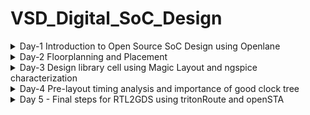 # VSD_Digital_SoC_Design
<details>

<summary>Day-1 Introduction to Open Source SoC Design using Openlane</summary> 

## 1.1 What is a SoC?
SoC refers to the term System on a Chip. It is a single chip which integrates a whole electronic or a system into it. A SoC may contain digital, analog, mixed-signal devices on the same chip. In a traditional computer system architecture, each system component such as CPU, controller chips, a GPU, and RAM etc., used to be separately installed on the board, but thanks to technological advancements in the semiconductor industry has enabled more and more elements to be integrated in a single silicon chip.
 A current-day system on a chip (SoC) consists of several different components of a system such as the CPU (a microprocessor or microcontroller), memory, input/output (I/O) interface and wireless blocks, on a single silicon substrate. Most SoCs also use various pre-designed hardware block, called as IP Cores, to improve design time to market.

Since it has all the system components on one single chip, SoCs offer the advantages of reduced size, overall system cost, lower power consumption and Increased performance. SoCs are becoming increasingly popular with the growth of mobile computing and IoT (Internet of Things) devices.

## 1.2 SoC Design Flow:
SoC development process can be broken into multiple stages as illustrated in the following figure:
 
![image](https://github.com/Subhasis-Sahu/VSD_Digital_SoC_Design/assets/165357439/3e38bb6a-1ae0-4b1c-868b-fe37b18a04cd)

## 1.3 What is Openlane?

OpenLane is a powerful and versatile infrastructure library that enables the construction of digital ASIC physical implementation flows based on open-source and commercial EDA tools. It includes a reference flow (Classic) that is constructed entirely using open-source EDA tools –abstracting their behavior and allowing the user to configure them using a single file. OpenLane also supports extending or modifying flows using Python scripts and utilities. Here are some of the key benefits of using OpenLane:

Flexibility and extensibility: OpenLane is designed to be flexible and extensible, allowing designers to customize the flow to meet their specific needs by developing Python scripts (plugins) and utilities or by modifying the existing configuration file.

Open source: OpenLane is an open-source project that is freely available to use and modify, which makes it a good choice for designers looking for a transparent, cost-effective solution.

Community support: OpenLane capitalizes on OpenLane’s existing community of users and contributors, which means that a wealth of resources is available to help designers get started and troubleshoot any problems they encounter.

![image](https://github.com/Subhasis-Sahu/VSD_Digital_SoC_Design/assets/165357439/c08411b9-fa78-4f21-b14f-6c9b67df6a4e) (Openlane flow)

[Link to Openlane Documentation](https://openlane2.readthedocs.io/en/latest/getting_started/newcomers/index.html#newcomers)

## 1.4 Lab 1: Run  synthesis on "picorv32a" design using Openlane flow,generate outputs and analyse the results,by determining flop ratio.

   Step 1 : Change directory to /home/vsduser/Desktop/work/tools/openlane_working_dir/openlane
    ![changing to openlane directory](https://github.com/Subhasis-Sahu/VSD_Digital_SoC_Design/assets/165357439/7b87a8ce-0738-4990-91e2-051831b92c3b)

   Step 2 : set alias docker='docker run -it -v $(pwd):/openLANE_flow -v $PDK_ROOT:$PDK_ROOT -e PDK_ROOT=$PDK_ROOT -u
   
   Step 3 : Invoke Openlane using 'docker' command
   
   Step 4 : Run Openlane flow in interactive mode using following command: ./flow.tcl -interactive
    ![image](https://github.com/Subhasis-Sahu/VSD_Digital_SoC_Design/assets/165357439/6e88e7e3-3ea5-497d-a53f-9303ac153d1f)

   Step 5 :Input required package for openlane flow, prep the design and then run synthesis
   
   package require openlane 0.9 #inputs required package for openlane flow
   
   prep -design picorv32a #prepares the picorv32a design for openlane flow
   
   run_synthesis #run synthesis for the prepared design
            
   ![image](https://github.com/Subhasis-Sahu/VSD_Digital_SoC_Design/assets/165357439/b4429451-7253-438d-9f26-49aee4aa8177)
   ![image](https://github.com/Subhasis-Sahu/VSD_Digital_SoC_Design/assets/165357439/4bf08195-3108-487b-825c-fe45aab62ded)
            
   Step 6 : Characterizing synthesis results:
   ![synthesis no  of cells_rpt](https://github.com/Subhasis-Sahu/VSD_Digital_SoC_Design/assets/165357439/cad080a3-6921-4b04-bb88-c442fe4272dc)
   ![synthesis no  of DFF_rpt](https://github.com/Subhasis-Sahu/VSD_Digital_SoC_Design/assets/165357439/155231b0-bb92-4b95-8f6c-11ff93c398cd)

   Flop Ratio =  (Total no.of DFF’s)/(Total no.of Standard Cells)=1613/14876=0.10843

</details>

<details>

<summary>Day-2 Floorplanning and Placement</summary> 
   

   ## 2.1 Lab 2: Run floorplanning & placement for the synthesized design,generate outputs and review the results:
   
   Step 1 : After synthesis of 'picorv32a' design is completed, edit "/home/vsduser/Desktop/work/tools/openlane_working_dir/openlane/designs/picorv32a/sky130A_sky130_fd_sc_hd_config.tcl" and add your desired 
   floorplan options regarding values of core utilization,aspect ratio,IO metal layer used,core to die offset margin etc.,which would override the default values present in 
   "/home/vsduser/Desktop/work/tools/openlane_working_dir/openlane/configuration/floorplan.tcl".
   The description of different variables used in the flow at different stages is present "/home/vsduser/Desktop/work/tools/openlane_working_dir/openlane/configuration/README.md" file

   README.md file describing variables used in flow:
   ![image](https://github.com/Subhasis-Sahu/VSD_Digital_SoC_Design/assets/165357439/ca117d0d-cb6e-4f8f-9b62-b657216e4fc3)

   floorplan.tcl file containing default floorplan values:
   ![image](https://github.com/Subhasis-Sahu/VSD_Digital_SoC_Design/assets/165357439/8825bc4b-b492-4a85-a0ed-57b059af4cc9)

   floorplan values used for current design:
   ![image](https://github.com/Subhasis-Sahu/VSD_Digital_SoC_Design/assets/165357439/6905d727-f7d8-4732-baab-36ac4d008280)

   Step 2 : After floorplan values are set and synthesis is completed, enter
   
   run_floorplan # runs floorplan for current synthesized design,with floorplan values set in config.tcl file for the current design
   
   floorplan run completed:
   ![image](https://github.com/Subhasis-Sahu/VSD_Digital_SoC_Design/assets/165357439/c5c40843-d5d5-4234-87b5-dc89691f4399)

   Step 3 : Calculating Die Area from floorplan.def :

   floorplan.def screenshot:
   
   ![image](https://github.com/Subhasis-Sahu/VSD_Digital_SoC_Design/assets/165357439/94c452db-e4f0-4c11-8334-36fba1a3e004)

   According to values present in floorplan.def :
   
   * 1 µm = 1000 unit distance
   * Die width in unit distance = 507215 - 0 = 507215
   * Die height in unit distance = 517935 - 0 = 517935
   * Die width in µm = 507125/1000=507.125 µm 
   * Die height in µm = 517935/1000=517.935 µm 
   * Die Area in µm^2 = (507.125 * 517.935) µm^2 = 262657.786 µm^2

   Step 4: Loading generated floorplan.def in magic tool and exploring it:

   cd /home/vsduser/Desktop/work/tools/openlane_working_dir/openlane/designs/picorv32a/runs/06-04_14-54/results/floorplan # Change directory to folder containing floorplan.def file

   magic -T /home/vsduser/Desktop/work/tools/openlane_working_dir/pdks/sky130A/libs.tech/magic/sky130A.tech lef read ../../tmp/merged.lef def read picorv32a.floorplan.def & # load floorplan.def in magic tool

   floorplan.def screenshot in magic tool:
   
   ![image](https://github.com/Subhasis-Sahu/VSD_Digital_SoC_Design/assets/165357439/c1497daa-2d23-44de-b9a8-7e4961c239dc)

   Equidistant placement of ports:
   
   ![image](https://github.com/Subhasis-Sahu/VSD_Digital_SoC_Design/assets/165357439/c6b3b4eb-93d3-418d-a0c0-9946a59d55cd)

   Port layer as we have set in config.tcl:
   
   ![image](https://github.com/Subhasis-Sahu/VSD_Digital_SoC_Design/assets/165357439/a5e83472-d850-4d3d-bce5-f8f2b0ee0d77)
   
   ![vertical io layer information](https://github.com/Subhasis-Sahu/VSD_Digital_SoC_Design/assets/165357439/5978114a-8dfe-4056-bb3a-1a4290822df7)

   Decap cell locations at end of rows (as they are set as endcap in config.tcl):
   
   ![image](https://github.com/Subhasis-Sahu/VSD_Digital_SoC_Design/assets/165357439/0e127d81-70a7-486c-a69c-e966566285b5)

   Tap cells location (diagonally equidistant):
   
   ![image](https://github.com/Subhasis-Sahu/VSD_Digital_SoC_Design/assets/165357439/264a03fa-0606-45fc-99e6-6403cb0adfba)

   Unplaced standard cells present at origin:
   
   ![image](https://github.com/Subhasis-Sahu/VSD_Digital_SoC_Design/assets/165357439/61cdd5de-ff8e-4610-9363-7ea10257e266)

   Step 5:Run congestion aware placement,generate outputs and review results:

   run_placement #run congestion-aware placement
   
   ![image](https://github.com/Subhasis-Sahu/VSD_Digital_SoC_Design/assets/165357439/fc08331c-587a-4062-aa73-51ca7235ffc5)

   Step 6: Loading generated placement.def in magic tool and exploring it:

   cd /home/vsduser/Desktop/work/tools/openlane_working_dir/openlane/designs/picorv32a/runs/06-04_16-22/results/placement  # Change directory to folder containing placement.def file

   magic -T /home/vsduser/Desktop/work/tools/openlane_working_dir/pdks/sky130A/libs.tech/magic/sky130A.tech lef read ../../tmp/merged.lef def read picorv32a.placement.def & # load floorplan.def in magic tool

   placement.def screenshot in magic tool:
   ![image](https://github.com/Subhasis-Sahu/VSD_Digital_SoC_Design/assets/165357439/eaf1ab52-f85a-40bb-8e0a-434c194c4bfd)

   Legally Placed standard cells:
   ![image](https://github.com/Subhasis-Sahu/VSD_Digital_SoC_Design/assets/165357439/b5e9317a-2781-4af4-b8e4-b51894f7a0f3)

</details>

<details>

<summary>Day-3 Design library cell using Magic Layout and ngspice characterization</summary> 


## 3.1 Lab 3: Design library cell using Magic Layout and perform ngspice characterization:

Step 1 : Clone custom inverter standard cell design from github repository :

cd /home/vsduser/Desktop/work/tools/openlane_working_dir/openlane # Change directory to openlane directory.

git clone https://github.com/nickson-jose/vsdstdcelldesign # Clone the repository with custom inverter design.

cd vsdstdcelldesign # Change into repository directory.

cp /home/vsduser/Desktop/work/tools/openlane_working_dir/pdks/sky130A/libs.tech/magic/sky130A.tech . # Copy magic tech file to the repo directory for easy access.

magic -T sky130A.tech sky130_inv.mag & # Command to open custom inverter layout in magic.

![image](https://github.com/Subhasis-Sahu/VSD_Digital_SoC_Design/assets/165357439/5aec9a95-a5b2-4ea0-96b2-6079f27d3e58)

Step 2 : View custom inverter layout in magic tool:

![image](https://github.com/Subhasis-Sahu/VSD_Digital_SoC_Design/assets/165357439/b4af8a3d-56af-4022-b254-2e2b47f8ff06)

custom inverter nmos:

![image](https://github.com/Subhasis-Sahu/VSD_Digital_SoC_Design/assets/165357439/0c5406ac-12fb-45b8-8da7-cc15f17ecfc0)

custom inverter pmos:

![image](https://github.com/Subhasis-Sahu/VSD_Digital_SoC_Design/assets/165357439/ce8cbf08-e529-4d43-b726-af674c36350c)

DRC after polysilicon layer deletion:

![image](https://github.com/Subhasis-Sahu/VSD_Digital_SoC_Design/assets/165357439/c3dcee1d-6c27-4d7f-af7e-55e18e8ef4c7)

Step 3 : SPICE extraction of inverter in magic:

* extract all # Extraction command to Extract sky130_inv into sky130_inv.ext in present working directory

* ext2spice cthresh 0 rthresh 0 # enable the parasitic extraction before converting ext to spice 

* ext2spice # convert .ext file to .spice file

tkcon window after running above commands:
![image](https://github.com/Subhasis-Sahu/VSD_Digital_SoC_Design/assets/165357439/fb970d77-130a-40cb-beec-13410616cce8)

Extracted SPICE file:
![image](https://github.com/Subhasis-Sahu/VSD_Digital_SoC_Design/assets/165357439/54687e28-5ed4-40ca-bf04-403d8dc91d9f)

Extracted SPICE file edited for transient analysis:
![image](https://github.com/Subhasis-Sahu/VSD_Digital_SoC_Design/assets/165357439/9bbb1646-c168-4958-9610-205cd273cdc5)

Step 4 : ngspice simulation of edited extracted spice netlist file,performing transient analysis,and calculation rise,fall transition and cell delays:

* ngspice sky130_inv.spice # Command to load spice file for simulation to ngspice

* plot y vs time a #plot output and input vs time characteristics

ngspice run screenshot:
![image](https://github.com/Subhasis-Sahu/VSD_Digital_SoC_Design/assets/165357439/a02d6111-6fb8-4bfe-bf54-33bdb47c8c64)

screenshot of generated plot:
![image](https://github.com/Subhasis-Sahu/VSD_Digital_SoC_Design/assets/165357439/a8e1f9f4-d381-423f-9840-c41ab4d0020c)

* Rise Transition time = Time taken for signal to rise to 80% of final value – Time taken for signal to rise to 20% of final value
* Fall Transition time = Time taken for signal to fall to 20% of final value – Time taken for signal to fall to 80% of final value
* Rise cell Delay = Time taken for output to rise to 50% - Time taken for input to fall to 50%
* Fall cell Delay = Time taken for output to fall to 50% - Time taken for input to rise to 50%

* 20% of 3.3V=0.66V 80% of 3.3V=2.64V 50% of output=1.65V

20% output rise screenshot:

![image](https://github.com/Subhasis-Sahu/VSD_Digital_SoC_Design/assets/165357439/aabd4161-266c-4c2b-b455-e67e971501b2)

80% output rise screenshot:

![image](https://github.com/Subhasis-Sahu/VSD_Digital_SoC_Design/assets/165357439/1b12136d-623f-4094-99b7-92f8646eefdc)

ngspice output rise transition values corresponding terminal window screenshot:

![image](https://github.com/Subhasis-Sahu/VSD_Digital_SoC_Design/assets/165357439/fcaec6f2-6e76-45ff-8901-516399a1a3d1)

Output Rise Transition time = (2.24039 - 2.18024) ns = 0.6015ns

20% output fall screenshot:

![image](https://github.com/Subhasis-Sahu/VSD_Digital_SoC_Design/assets/165357439/b4d63039-3521-48b7-866f-5f9bf5d01861)

80% output fall screenshot:

![image](https://github.com/Subhasis-Sahu/VSD_Digital_SoC_Design/assets/165357439/0eba35ee-55b8-4d0a-8673-b935847e3de8)

ngspice output fall transition values corresponding terminal window screenshot:

![image](https://github.com/Subhasis-Sahu/VSD_Digital_SoC_Design/assets/165357439/b6c4692e-b2a5-48ec-a39e-e8ec7989f99d)

Output Fall Transition time = (4.09349 - 4.05097) ns = 0.04252ns

plot for rise delay:

![image](https://github.com/Subhasis-Sahu/VSD_Digital_SoC_Design/assets/165357439/326b0b25-70b8-4444-a7d0-a444a7c14ad4)

ngspice output for rise delay:

![image](https://github.com/Subhasis-Sahu/VSD_Digital_SoC_Design/assets/165357439/a3ae06d2-aeeb-415f-a13a-70cf6de22c59)

Rise cell delay = (2.20782 - 2.14966) ns = 0.05816ns

plot for fall delay:

![image](https://github.com/Subhasis-Sahu/VSD_Digital_SoC_Design/assets/165357439/8afc0f06-a132-4161-914d-e1c1b502dfdf)

ngspice output for fall delay:

![image](https://github.com/Subhasis-Sahu/VSD_Digital_SoC_Design/assets/165357439/02967178-3a09-4f8a-9279-ddeb85eef3fc)

Fall cell delay = (4.07585 - 4.04943) ns = 0.02602ns

Step 5: Finding problem in the DRC section of the old magic tech file for the skywater process and fixing them.

Link to Sky130 Periphery rules: [](https://skywater-pdk.readthedocs.io/en/main/rules/periphery.html)

Commands to download and view the corrupted skywater process magic tech file and associated files to perform drc corrections

cd # Change to home directory

wget http://opencircuitdesign.com/open_pdks/archive/drc_tests.tgz # Command to download the lab files

tar xfz drc_tests.tgz # command to extract lab file

cd drc_tests # Change directory into the lab folder


ls -al # List all files and directories present in the current directory


gvim .magicrc # Command to view .magicrc file


magic -d XR & # Command to open magic tool in better graphics

screenshots of commands run:
![image](https://github.com/Subhasis-Sahu/VSD_Digital_SoC_Design/assets/165357439/5a448e2e-6ccf-41cb-9b31-7eccd60aa0e2)

Screenshot of magicrc file:
![image](https://github.com/Subhasis-Sahu/VSD_Digital_SoC_Design/assets/165357439/66ca333d-613b-4efa-8606-a752912924bf)

Screenshot of poly rules:
![image](https://github.com/Subhasis-Sahu/VSD_Digital_SoC_Design/assets/165357439/1322095c-799a-404e-9cb6-545bed920cf0)

Incorrect poly.9 rule implementation ((poly.9) Poly resistor spacing to poly or spacing (no overlap) to diff/tap 0.480 µm) (spacing present in layout less than 0.48 µm)
![image](https://github.com/Subhasis-Sahu/VSD_Digital_SoC_Design/assets/165357439/cee89f1b-16d7-442a-be03-ab90b50ee086)

New lines added in sky130A.tech file to update drc:
![image](https://github.com/Subhasis-Sahu/VSD_Digital_SoC_Design/assets/165357439/623357d8-a4cb-46fb-b1a4-fea1d3077a9f)
![image](https://github.com/Subhasis-Sahu/VSD_Digital_SoC_Design/assets/165357439/af696cf2-9cf0-43cc-ae89-45fbe365dec9)

Commands to run in tkcon window after tech file edit:

tech load sky130A.tech # Load updated tech file

drc check # Must re-run drc check to see updated drc errors

drc why # show drc errors for selected region

magic window scrrenshot with edits to poly.9 rule,correctly implemented:
![image](https://github.com/Subhasis-Sahu/VSD_Digital_SoC_Design/assets/165357439/3ac716c1-cbfe-41dc-8c8e-7d6d33151e1c)

nwell rules screenshot:
![image](https://github.com/Subhasis-Sahu/VSD_Digital_SoC_Design/assets/165357439/3595994a-f04b-40eb-83ef-0af0e06b0c38)

Incorrectly implemented nwell.4 rule no drc violation even though no metal-contacted tap present in nwell:
![image](https://github.com/Subhasis-Sahu/VSD_Digital_SoC_Design/assets/165357439/1284e673-ac3b-4ee1-8dff-0b99be48b90e)

Changes made in sky130A.tech file to properly implement nwell.4 rule:
![image](https://github.com/Subhasis-Sahu/VSD_Digital_SoC_Design/assets/165357439/1b9ced5e-b123-4bda-93e0-1871b0bb9968)
![image](https://github.com/Subhasis-Sahu/VSD_Digital_SoC_Design/assets/165357439/0ef092db-2d56-4861-a4bb-8b03cc0e2ce0)

Commands to run in tkcon window:

tech load sky130A.tech # Load updated tech file
drc check # Must re-run drc check to see updated drc errors
drc why # Selecting region displaying the new errors and getting the error messages 

magic tool screenshot with nwell.4 rule implemented:
![image](https://github.com/Subhasis-Sahu/VSD_Digital_SoC_Design/assets/165357439/85276ceb-735a-42c3-bf66-1e0dee7d5db1)

</details>

<details>

<summary>Day-4 Pre-layout timing analysis and importance of good clock tree</summary> 



Step 1: Verify if custom inverter cell is ready to be inserted into openlane flow:

Conditions to be verified before moving forward with custom designed cell layout:

* Condition 1: The input and output ports of the standard cell should lie on the intersection of the vertical and horizontal tracks.
* Condition 2: Width of the standard cell should be odd multiples of the horizontal track pitch.
* Condition 3: Height of the standard cell should be even multiples of the vertical track pitch.

tracks.info of sky130_fd_sc_hd screenshot:
![image](https://github.com/Subhasis-Sahu/VSD_Digital_SoC_Design/assets/165357439/81f37ea1-11d2-4920-81ba-4ed818e718cd)


cd /home/vsduser/Desktop/work/tools/openlane_working_dir/openlane/vsdstdcelldesign # Change directory to vsdstdcelldesign

magic -T sky130A.tech sky130_inv.mag & # Command to open custom inverter layout in magic tool

help grid # Get syntax for grid command

grid 0.46um 0.34um 0.23um 0.17um # Set grid values according to values present in tracks.info file for sky130_fd_sc_hd

layout with new grid values:
![image](https://github.com/Subhasis-Sahu/VSD_Digital_SoC_Design/assets/165357439/67f059a7-992d-4fff-8079-ed3ef298abb3)

Condition 1: The input and output ports of the standard cell should lie on the intersection of the vertical and horizontal tracks.(verified)
![image](https://github.com/Subhasis-Sahu/VSD_Digital_SoC_Design/assets/165357439/391fc377-0b4b-4b50-9561-f3db6f4ab1dc)

Condition 2: Width of the standard cell should be odd multiples of the horizontal track pitch.(verified)
Horizontal Track Pitch=0.480 um and Width of standard cell =0.480*3=1.380 um
![image](https://github.com/Subhasis-Sahu/VSD_Digital_SoC_Design/assets/165357439/a3da4690-866d-48be-a243-3a456f20fbf2)

Condition 3: Height of the standard cell should be even multiples of the vertical track pitch.(verified)
Vertical Track Pitch=0.340 um and Width of standard cell =0.340*8=2.72 um
![image](https://github.com/Subhasis-Sahu/VSD_Digital_SoC_Design/assets/165357439/ad6ff531-8668-4880-9d1e-916948fedb45)


Step 2: save custom inverter layout with a name and generate its corresponding lef

save sky130_vsdinv.mag # Command to save layout with a given name

magic -T sky130A.tech sky130_vsdinv.mag & # Command to open custom inverter layout in magic tool

lef write # generate lef of current layout in magic tool
![image](https://github.com/Subhasis-Sahu/VSD_Digital_SoC_Design/assets/165357439/45b461d1-5629-45c4-899a-4f2d83efbfe3)

Screenshot of newly generated lef:
![image](https://github.com/Subhasis-Sahu/VSD_Digital_SoC_Design/assets/165357439/aabb890e-5008-4feb-b865-a6d3cf698b9e)

Step 2:Copy the newly generated lef and associated required lib files to 'picorv32a' design 'src' directory

    cp sky130_vsdinv.lef ~/Desktop/work/tools/openlane_working_dir/openlane/designs/picorv32a/src/ # Copy lef file
    
    cp libs/sky130_fd_sc_hd__* ~/Desktop/work/tools/openlane_working_dir/openlane/designs/picorv32a/src/ # Copy lib files
    
![image](https://github.com/Subhasis-Sahu/VSD_Digital_SoC_Design/assets/165357439/4d55aee8-296c-4ed0-91d2-df25a3422978)

Edit 'config.tcl' to change lib file and add the new extra lef into the openlane flow:
    
    set ::env(LIB_SYNTH) "$::env(OPENLANE_ROOT)/designs/picorv32a/src/sky130_fd_sc_hd__typical.lib"
    
    set ::env(LIB_FASTEST) "$::env(OPENLANE_ROOT)/designs/picorv32a/src/sky130_fd_sc_hd__fast.lib"
    
    set ::env(LIB_SLOWEST) "$::env(OPENLANE_ROOT)/designs/picorv32a/src/sky130_fd_sc_hd__slow.lib"
    
    set ::env(LIB_TYPICAL) "$::env(OPENLANE_ROOT)/designs/picorv32a/src/sky130_fd_sc_hd__typical.lib"
    
    set ::env(EXTRA_LEFS) [glob $::env(OPENLANE_ROOT)/designs/$::env(DESIGN_NAME)/src/*.lef]

config.tcl screenshot with above added lines:
![image](https://github.com/Subhasis-Sahu/VSD_Digital_SoC_Design/assets/165357439/2c8f3ad6-8531-4cc9-82bc-0a2627686e43)

Step 3: Perform openlane flow synthesis with newly inserted custom inverter cell:

    cd ~/Desktop/work/tools/openlane_working_dir/openlane # Change directory to openlane flow directory
    
    docker #run openlane docker subsystem
    ./flow.tcl -interactive # open openlane in interactive mode
    
    package require openlane 0.9 #inputs required package for openlane flow
    
    prep -design picorv32a #prepares the picorv32a design for openlane flow
    
    run_synthesis #run synthesis for the prepared design
    
![image](https://github.com/Subhasis-Sahu/VSD_Digital_SoC_Design/assets/165357439/571b10ba-84da-425f-97d9-6c37df27b694)

Step 4 : Reduce the newly introduced violations with the introduction of custom inverter cell by modifying design parameters:

Note current generated design values before modifying parameters to improve timing:

![image](https://github.com/Subhasis-Sahu/VSD_Digital_SoC_Design/assets/165357439/4975e66a-9211-4c30-b653-7c9402e04c29)
![image](https://github.com/Subhasis-Sahu/VSD_Digital_SoC_Design/assets/165357439/8e8a5cfc-9d60-4f95-a1cf-28aeb2cecd3c)

Commands to change value of design parameters and improve timing:

    prep -design picorv32a -tag 09-04_13-19 -overwrite # Now once again we have to prep design so as to update variables
    
    set lefs [glob $::env(DESIGN_DIR)/src/*.lef] 
    
    add_lefs -src $lefs # Addiitional commands to include newly added lef to openlane flow merged.lef
    
    echo $::env(SYNTH_STRATEGY) # Command to display current value of variable SYNTH_STRATEGY
    
    set ::env(SYNTH_STRATEGY) "DELAY 3" # Command to set new value for SYNTH_STRATEGY
    
    echo $::env(SYNTH_BUFFERING) # Command to display current value of variable SYNTH_BUFFERING to check whether it's enabled
    
    echo $::env(SYNTH_SIZING) # Command to display current value of variable SYNTH_SIZING
    
    set ::env(SYNTH_SIZING) 1 # Command to set new value for SYNTH_SIZING
    
    echo $::env(SYNTH_DRIVING_CELL) # Command to display current value of variable SYNTH_DRIVING_CELL to check whether it's the proper cell or not
    
    run_synthesis # Now that the design is prepped and ready, we can run synthesis again

Screenshot of running above commands:
![image](https://github.com/Subhasis-Sahu/VSD_Digital_SoC_Design/assets/165357439/9de7b543-ad7e-43b1-8959-5421c083529a)

Screenshot of merged.lef in tmp directory with our custom inverter set as macro:
![image](https://github.com/Subhasis-Sahu/VSD_Digital_SoC_Design/assets/165357439/2a1a1d64-eebd-461a-adf8-7bf07db2d433)

Area increase and worst negative slack=0:
![image](https://github.com/Subhasis-Sahu/VSD_Digital_SoC_Design/assets/165357439/4631caf5-fec2-4928-882c-1f9728fb2bff)
![image](https://github.com/Subhasis-Sahu/VSD_Digital_SoC_Design/assets/165357439/8527a62d-c5da-43ec-995b-707370268e21)

Step 5 : Run Floorplan,Placement and verify whether custom cell is accepted in PnR flow or not:
run_floorplan facing error:
![image](https://github.com/Subhasis-Sahu/VSD_Digital_SoC_Design/assets/165357439/e0d54bdb-36de-44c4-8ea8-7175244fc477)

So,after synthesis,run following commands:

    init_floorplan # Following three commands sourced from "/home/vsduser/Desktop/work/tools/openlane_working_dir/openlane/scripts/tcl_commands/floorplan.tcl" & it is also available in Floorplan Commands section in 
                     "/home/vsduser/Desktop/work/tools/openlane_working_dir/openlane/docs/source/OpenLANE_commands.md"
    place_io
    tap_decap_or

Screenshot of running above three floorplan commands:
![image](https://github.com/Subhasis-Sahu/VSD_Digital_SoC_Design/assets/165357439/a00260c8-bee0-4d04-8ae5-bd0684f6065c)
![image](https://github.com/Subhasis-Sahu/VSD_Digital_SoC_Design/assets/165357439/c885d604-0efa-4bb1-8cb4-cb1cdbd5a79d)
![image](https://github.com/Subhasis-Sahu/VSD_Digital_SoC_Design/assets/165357439/d2349af7-a8e2-4954-aafd-53dbe166df37)

run_placement #run placement after floorplan is done :
![image](https://github.com/Subhasis-Sahu/VSD_Digital_SoC_Design/assets/165357439/37a9e553-c28c-4532-9fa8-ddd1f144f77e)

Load placement def in magic tool:
cd /home/vsduser/Desktop/work/tools/openlane_working_dir/openlane/designs/picorv32a/runs/09-04_13-19/results/placement/ # change directory to newly generated placement.def file

magic -T /home/vsduser/Desktop/work/tools/openlane_working_dir/pdks/sky130A/libs.tech/magic/sky130A.tech lef read ../../tmp/merged.lef def read picorv32a.placement.def & #invoke magic tool and open placement.def

placement.def screenshot in magic tool:
![image](https://github.com/Subhasis-Sahu/VSD_Digital_SoC_Design/assets/165357439/2f858a6b-92ce-4f41-8a33-a93515378573)

Screenshot of custom inverter in placement def with insertion with proper abutment:
![image](https://github.com/Subhasis-Sahu/VSD_Digital_SoC_Design/assets/165357439/7d07951b-e9d6-4ca1-8fc9-dd9290623c43)

expand # tkcon Command to view internal connectivity layers

Abutment of power pins of custom inverter with other library cells clearly visible in following screenshot:
![image](https://github.com/Subhasis-Sahu/VSD_Digital_SoC_Design/assets/165357439/2a86aae9-c9d8-4d38-abc7-b60c69af7f79)

Step 6 : Perform Post synthesis Static Timing Analysis with OpenSTA tool:
Rerun synthesis without adding any parameters to improve timing

    cd ~/Desktop/work/tools/openlane_working_dir/openlane # Change directory to openlane flow directory
    
    docker #run openlane docker subsystem
    ./flow.tcl -interactive # open openlane in interactive mode
    
    package require openlane 0.9 #inputs required package for openlane flow
    
    prep -design picorv32a #prepares the picorv32a design for openlane flow
    
    set lefs [glob $::env(DESIGN_DIR)/src/*.lef] 
    
    add_lefs -src $lefs # Addiitional commands to include newly added lef to openlane flow merged.lef
    
    set ::env(SYNTH_SIZING) 1 # Command to set new value for SYNTH_SIZING
    
    run_synthesis #run synthesis for the prepared design

synthesis successful with above commands:
![image](https://github.com/Subhasis-Sahu/VSD_Digital_SoC_Design/assets/165357439/843a8319-3766-46db-bcd8-61c85aa2b702)

create pre_sta.conf in "/home/vsduser/Desktop/work/tools/openlane_working_dir/openlane/pre_sta.conf" :
![image](https://github.com/Subhasis-Sahu/VSD_Digital_SoC_Design/assets/165357439/887c1a26-3596-436e-9b48-313e66b2b17e)

create my_base.sdc in "/home/vsduser/Desktop/work/tools/openlane_working_dir/openlane/designs/picorv32a/src/my_base.sdc" based on "/home/vsduser/Desktop/work/tools/openlane_working_dir/openlane/scripts/base.sdc" file :
![image](https://github.com/Subhasis-Sahu/VSD_Digital_SoC_Design/assets/165357439/a3e6224b-301f-4eea-a773-f57a53ad2d72)

Commands to run STA in another terminal:

cd /home/vsduser/Desktop/work/tools/openlane_working_dir/openlane # Change directory to openlane

sta pre_sta.conf # Command to invoke OpenSTA tool with script
![image](https://github.com/Subhasis-Sahu/VSD_Digital_SoC_Design/assets/165357439/00bfbbf4-375a-44e1-8a39-a1b6dd7baa94)

As more fanout is creating more delay,we can rerun synthesis with parameter to reduce fanout to improve delay:

prep -design picorv32a -tag 09-04_15-19 -overwrite # Now once again we have to prep design so as to update variables

set lefs [glob $::env(DESIGN_DIR)/src/*.lef] 

add_lefs -src $lefs # Addiitional commands to include newly added  custom inv lef to openlane flow merged.lef


set ::env(SYNTH_SIZING) 1 # Command to set new value for SYNTH_SIZING

set ::env(SYNTH_MAX_FANOUT) 4 # Command to set new value for SYNTH_MAX_FANOUT

echo $::env(SYNTH_DRIVING_CELL) # Command to display current value of variable SYNTH_DRIVING_CELL to check whether it's the proper cell or not

run_synthesis # Now that the design is prepped and ready, we can re-run synthesis using this command:
![image](https://github.com/Subhasis-Sahu/VSD_Digital_SoC_Design/assets/165357439/f8cb9de2-643d-402d-9b13-51d5c5be035e)

Rerun STA in new terminal window:
cd /home/vsduser/Desktop/work/tools/openlane_working_dir/openlane # Change directory to openlane

sta pre_sta.conf # Command to invoke OpenSTA tool with script
![image](https://github.com/Subhasis-Sahu/VSD_Digital_SoC_Design/assets/165357439/0f950d12-b1a2-452e-8e47-bb1f0156b304)

Step 7 : Perform Timng ECO fixes to reduce timing violations:

OR gate of drive strength 2 is driving 4 fanouts:
![image](https://github.com/Subhasis-Sahu/VSD_Digital_SoC_Design/assets/165357439/c3a019d3-d9a9-47b8-989d-4d963867ac85)

commands to perform analysis and basic timing eco:
report_net -connections _11672_ # Reports all the connections to a net

help replace_cell # Checking command syntax

replace_cell _14510_ sky130_fd_sc_hd__or3_4 # Replacing cell

report_checks -fields {net cap slew input_pins} -digits 4 # Generating custom timing report

slack is seen as reducing:
![image](https://github.com/Subhasis-Sahu/VSD_Digital_SoC_Design/assets/165357439/ad32bb8e-f1db-42a5-b3a8-58d90b16d213)
![image](https://github.com/Subhasis-Sahu/VSD_Digital_SoC_Design/assets/165357439/b7169cba-4324-405c-a71c-5f02abccb179)

OR gate of drive strength 2 is driving 4 fanouts:
![image](https://github.com/Subhasis-Sahu/VSD_Digital_SoC_Design/assets/165357439/621404fc-4a86-4afb-a5fa-3c3e24297880)

report_net -connections _11675_
replace_cell _14514_ sky130_fd_sc_hd__or3_4
report_checks -fields {net cap slew input_pins} -digits 4

slack is seen as reducing:
![image](https://github.com/Subhasis-Sahu/VSD_Digital_SoC_Design/assets/165357439/53a4df6c-6892-4e93-9633-0799819b10df)
![image](https://github.com/Subhasis-Sahu/VSD_Digital_SoC_Design/assets/165357439/f683e555-8d61-4c68-8083-d28ce7e470c3)

OR gate of drive strength 2 driving OA gate leads to more delay:
![image](https://github.com/Subhasis-Sahu/VSD_Digital_SoC_Design/assets/165357439/3b9154d1-75df-414c-bfee-082a36f9a897)

report_net -connections _11643_

replace_cell _14481_ sky130_fd_sc_hd__or4_4

report_checks -fields {net cap slew input_pins} -digits 4

slack is seen as reducing:
![image](https://github.com/Subhasis-Sahu/VSD_Digital_SoC_Design/assets/165357439/7e74d0d7-3a6f-4dda-9a1a-2d459bbc07b2)

OR gate of drive strength 2 driving OA gate leads to more delay:
![image](https://github.com/Subhasis-Sahu/VSD_Digital_SoC_Design/assets/165357439/84c54ba1-6fcf-40fa-b288-30eaf43454c8)

report_net -connections _11668_

replace_cell _14506_ sky130_fd_sc_hd__or4_4

report_checks -fields {net cap slew input_pins} -digits 4

slack is seen as reducing:
![image](https://github.com/Subhasis-Sahu/VSD_Digital_SoC_Design/assets/165357439/68b29d76-fd7a-46e3-9f20-f4c5b07fcd6a)


report_checks -from _29043_ -to _30440_ -through _14506_ # Commands to verify instance _14506_ is replaced with sky130_fd_sc_hd__or4_4

Replaced instance as seen in the screenshot:
![image](https://github.com/Subhasis-Sahu/VSD_Digital_SoC_Design/assets/165357439/c55f7500-c786-4ce2-9256-8ff98d364de4)

ECO fixes were started at wns -23.9000ns and after fixes, wns = -22.6173, which is a reduction of 1.2827 ns of violation.

Step 8 : Replacing the old netlist with the new netlist generated after timing ECO fix , and implementing the floorplan, placement and cts:

Commands to make copy of old netlist:
cd /home/vsduser/Desktop/work/tools/openlane_working_dir/openlane/designs/picorv32a/runs/09-04_15-19/results/synthesis/ # Change from home directory to synthesis results directory

ls # List contents of the directory

cp picorv32a.synthesis.v picorv32a.synthesis_old.v # Copy and rename the netlist

ls # List contents of the directory
![image](https://github.com/Subhasis-Sahu/VSD_Digital_SoC_Design/assets/165357439/8e66548c-3782-409b-a764-b7f04006282e)

In OpenSTA window:
write_verilog /home/vsduser/Desktop/work/tools/openlane_working_dir/openlane/designs/picorv32a/runs/09-04_15-19/results/synthesis/picorv32a.synthesis.v #overwrite current synthesis netlist
exit # exit from OpenSTA

instance _14506_ is replaced with sky130_fd_sc_hd__or4_4 (verified in netlist):
![image](https://github.com/Subhasis-Sahu/VSD_Digital_SoC_Design/assets/165357439/60fef426-ec0b-4c71-9d05-59df90bff884)

Rerun synthesis,floorplan,and placement and CTS in the netlist with no timing violations:

prep -design picorv32a -tag 09-04_13-19 -overwrite # Now once again we have to prep design so as to update variables

set lefs [glob $::env(DESIGN_DIR)/src/*.lef] 

add_lefs -src $lefs # Addiitional commands to include newly added lef to openlane flow merged.lef

set ::env(SYNTH_STRATEGY) "DELAY 3" # Command to set new value for SYNTH_STRATEGY

set ::env(SYNTH_SIZING) 1 # Command to set new value for SYNTH_SIZING

run_synthesis # Now that the design is prepped and ready, we can run synthesis again
![image](https://github.com/Subhasis-Sahu/VSD_Digital_SoC_Design/assets/165357439/1f733537-f2b5-40bc-8f07-fd1fedbc291e)
![image](https://github.com/Subhasis-Sahu/VSD_Digital_SoC_Design/assets/165357439/d929250a-4491-415d-83ee-0dedfaa1600d)


So,after synthesis,run following commands:

init_floorplan # Following three commands sourced from "/home/vsduser/Desktop/work/tools/openlane_working_dir/openlane/scripts/tcl_commands/floorplan.tcl" & it is also available in Floorplan Commands section in                         "/home/vsduser/Desktop/work/tools/openlane_working_dir/openlane/docs/source/OpenLANE_commands.md"

place_io

tap_decap_or
![image](https://github.com/Subhasis-Sahu/VSD_Digital_SoC_Design/assets/165357439/91d69f74-12a5-48dc-9ea7-89aaf154735d)

run_placement #perform placement after floorplan
![image](https://github.com/Subhasis-Sahu/VSD_Digital_SoC_Design/assets/165357439/0dd5cbcc-863d-4e90-b407-5837953bc85f)

run_cts #perform cts after placement
![image](https://github.com/Subhasis-Sahu/VSD_Digital_SoC_Design/assets/165357439/0fb61b8c-061b-4b51-b68c-a61e75972673)

Step 9 : Post-CTS OpenROAD Static Timing Analysis:

Commands to open OpenROAD Tool and create OpenROAD database from within openlane flow:
openroad # Command to run OpenROAD tool

read_lef /openLANE_flow/designs/picorv32a/runs/09-04_13-19/tmp/merged.lef # Reading lef file

read_def /openLANE_flow/designs/picorv32a/runs/09-04_13-19/results/cts/picorv32a.cts.def # Reading def file

write_db pico_cts.db # Create an OpenROAD database to work with

read_db pico_cts.db # Loading the created database in OpenROAD
![image](https://github.com/Subhasis-Sahu/VSD_Digital_SoC_Design/assets/165357439/ea99d9f0-baa4-4543-8c2b-19e2a44e8752)

read_verilog /openLANE_flow/designs/picorv32a/runs/09-04_13-19/results/synthesis/picorv32a.synthesis_cts.v # Read netlist post CTS

read_liberty $::env(LIB_SYNTH_COMPLETE) # Read library for design

link_design picorv32a # Link design and library

read_sdc /openLANE_flow/designs/picorv32a/src/my_base.sdc # Read in the custom sdc we created

set_propagated_clock [all_clocks] # Setting all clocks as propagated clocks as this is post-cts analysis
![image](https://github.com/Subhasis-Sahu/VSD_Digital_SoC_Design/assets/165357439/0f9d1d26-65fe-4170-ac41-06de5e566aed)


help report_checks # Check syntax of 'report_checks' command

report_checks -path_delay min_max -fields {slew trans net cap input_pins} -format full_clock_expanded -digits 4 # Generating custom timing report

exit # Exit to OpenLANE flow
![image](https://github.com/Subhasis-Sahu/VSD_Digital_SoC_Design/assets/165357439/a5ca2b6a-a822-4f3c-93ca-17c8d4ae6506)

Step 10 : Exploring post-CTS OpenROAD timing analysis by removing 'sky130_fd_sc_hd__clkbuf_1' cell from clock buffer list variable 'CTS_CLK_BUFFER_LIST':

echo $::env(CTS_CLK_BUFFER_LIST) # Checking current value of 'CTS_CLK_BUFFER_LIST'

set ::env(CTS_CLK_BUFFER_LIST) [lreplace $::env(CTS_CLK_BUFFER_LIST) 0 0] # Removing 'sky130_fd_sc_hd__clkbuf_1' from the list

echo $::env(CTS_CLK_BUFFER_LIST) # Checking current value of 'CTS_CLK_BUFFER_LIST'


echo $::env(CURRENT_DEF) # Checking current value of 'CURRENT_DEF'

set ::env(CURRENT_DEF) /openLANE_flow/designs/picorv32a/runs/09-04_13-19/results/placement/picorv32a.placement.def # Setting current def as placement def
![image](https://github.com/Subhasis-Sahu/VSD_Digital_SoC_Design/assets/165357439/96ec8adc-fe99-408e-b617-23a129b8446f)

run_cts # rerun CTS
![image](https://github.com/Subhasis-Sahu/VSD_Digital_SoC_Design/assets/165357439/919c51ff-838d-4486-a99b-a8ad898d596e)
![image](https://github.com/Subhasis-Sahu/VSD_Digital_SoC_Design/assets/165357439/61793da1-d543-4779-bc24-c3debbd153d9)
![image](https://github.com/Subhasis-Sahu/VSD_Digital_SoC_Design/assets/165357439/4a660019-00b7-446f-8013-488e8c58e552)
![image](https://github.com/Subhasis-Sahu/VSD_Digital_SoC_Design/assets/165357439/426f6e75-4744-4766-9fef-3e824b0b0bea)

echo $::env(CTS_CLK_BUFFER_LIST) # Checking current value of 'CTS_CLK_BUFFER_LIST'


Commands to open OpenROAD Tool and create OpenROAD database from within openlane flow:

openroad # Command to run OpenROAD tool

read_lef /openLANE_flow/designs/picorv32a/runs/09-04_13-19/tmp/merged.lef # Reading lef file

read_def /openLANE_flow/designs/picorv32a/runs/09-04_13-19/results/cts/picorv32a.cts.def # Reading def file

write_db pico_cts.db # Create an OpenROAD database to work with

read_db pico_cts.db # Loading the created database in OpenROAD

read_verilog /openLANE_flow/designs/picorv32a/runs/09-04_13-19/results/synthesis/picorv32a.synthesis_cts.v # Read netlist post CTS
read_liberty $::env(LIB_SYNTH_COMPLETE) # Read library for design

link_design picorv32a # Link design and library

read_sdc /openLANE_flow/designs/picorv32a/src/my_base.sdc # Read in the custom sdc we created

set_propagated_clock [all_clocks] # Setting all clocks as propagated clocks as this is post-cts analysis

![image](https://github.com/Subhasis-Sahu/VSD_Digital_SoC_Design/assets/165357439/01d73c39-e473-469d-868a-39570caddb16)


report_checks -path_delay min_max -fields {slew trans net cap input_pins} -format full_clock_expanded -digits 4 # Generating custom timing report
![image](https://github.com/Subhasis-Sahu/VSD_Digital_SoC_Design/assets/165357439/a201bafa-557f-42b2-b0ee-5a7c06f615a1)
![image](https://github.com/Subhasis-Sahu/VSD_Digital_SoC_Design/assets/165357439/2b6677d1-f080-420c-a9ba-6158ac26fd9d)
![image](https://github.com/Subhasis-Sahu/VSD_Digital_SoC_Design/assets/165357439/57c7d365-3160-45dd-a615-9a2f1724ea4c)


report_clock_skew -hold # Report hold skew

report_clock_skew -setup # Report setup skew
![image](https://github.com/Subhasis-Sahu/VSD_Digital_SoC_Design/assets/165357439/38bb725d-0617-4206-9aab-ac2fd8de4c6f)



exit # Exit to OpenLANE flow


echo $::env(CTS_CLK_BUFFER_LIST) # Checking current value of 'CTS_CLK_BUFFER_LIST'

set ::env(CTS_CLK_BUFFER_LIST) [linsert $::env(CTS_CLK_BUFFER_LIST) 0 sky130_fd_sc_hd__clkbuf_1] # Inserting 'sky130_fd_sc_hd__clkbuf_1' to first index of list

echo $::env(CTS_CLK_BUFFER_LIST) # Checking current value of 'CTS_CLK_BUFFER_LIST'
![image](https://github.com/Subhasis-Sahu/VSD_Digital_SoC_Design/assets/165357439/e14e3400-a69e-43db-b6fd-64807aed6cfc)

</details>

<details>

<summary>Day 5 - Final steps for RTL2GDS using tritonRoute and openSTA</summary> 


Step 1: Now as CTS is performed,we can proceed to PDN(Power Distribution Network) generation in openlane:

gen_pdn #Command to generate power distribution network
![image](https://github.com/Subhasis-Sahu/VSD_Digital_SoC_Design/assets/165357439/ffb80aa0-64c2-4f65-963d-02bbb983f740)

cd /home/vsduser/Desktop/work/tools/openlane_working_dir/openlane/designs/picorv32a/runs/09-04_13-19/tmp/floorplan/ #change directory containing PDN def

magic -T /home/vsduser/Desktop/work/tools/openlane_working_dir/pdks/sky130A/libs.tech/magic/sky130A.tech lef read ../../tmp/merged.lef def read 14-pdn.def & #Command to open PDN def in magic tool

PDN def Screenshots:
![image](https://github.com/Subhasis-Sahu/VSD_Digital_SoC_Design/assets/165357439/bc01796f-0b26-4d9a-a132-7a698045b318)
![image](https://github.com/Subhasis-Sahu/VSD_Digital_SoC_Design/assets/165357439/04d57d79-a39f-4105-b953-fcaf00447b01)

Step 2 : Performing detailed routing using TritonRoute and exploring the routed layout:

echo $::env(CURRENT_DEF) # Check value of 'CURRENT_DEF'

echo $::env(GLOBAL_ROUTER) #Specifies which global router to use. Values: `fastroute` or `cugr`,(Default: `fastroute`) 

echo $::env(DETAILED_ROUTER) # Specifies which detailed router to use. Values: `tritonroute`, `tritonroute_or`, or `drcu`. <br> (Default: `tritonroute`)

echo $::env(ROUTING_OPT_ITERS) # Specifies the maximum number of optimization iterations during Detailed Routing in TritonRoute (Default: `64`)
![image](https://github.com/Subhasis-Sahu/VSD_Digital_SoC_Design/assets/165357439/a3450ac6-652b-4c0c-b377-ea65caf3e21a)

more details about routing env variables present in "/home/vsduser/Desktop/work/tools/openlane_working_dir/openlane/configuration/README.md"


run_routing # Command for detailed route using TritonRoute

Routing Completed:

![image](https://github.com/Subhasis-Sahu/VSD_Digital_SoC_Design/assets/165357439/a0c26f43-b804-498e-9a97-7960d91af7ea)

![image](https://github.com/Subhasis-Sahu/VSD_Digital_SoC_Design/assets/165357439/93130ed6-510f-403a-85ec-652ab9968a55)


cd /home/vsduser/Desktop/work/tools/openlane_working_dir/openlane/designs/picorv32a/runs/09-04_13-19/results/routing/ # Change directory to path containing routed def

magic -T /home/vsduser/Desktop/work/tools/openlane_working_dir/pdks/sky130A/libs.tech/magic/sky130A.tech lef read ../../tmp/merged.lef def read picorv32a.def & # Command to load the routed def in magic tool

Routed def screenshots:
![image](https://github.com/Subhasis-Sahu/VSD_Digital_SoC_Design/assets/165357439/d327826a-9f7d-4d23-93fc-8ae574a16aef)
![image](https://github.com/Subhasis-Sahu/VSD_Digital_SoC_Design/assets/165357439/ec4e20d1-66b9-42d8-aa1b-6737a6cc0036)




Step 3 : Post-route STA analysis:

path of SPEF file post route: /home/vsduser/Desktop/work/tools/openlane_working_dir/openlane/designs/picorv32a/runs/09-04_13-19/results/routing/picorv32a.spef

Similarly,post_route STA analysis can be performed using OpenROAD flow within openlane.
We have to create a new db as def has changed from cts to routing.
We have to use post_route netlist.
SPEF file (contains information about parasitic capacitance of nets) has to be read using "read_spef /openLANE_flow/designs/picorv32a/runs/09-04_13-19/results/routing/picorv32a.spef" command before generating custom timing report.


</details>



































































































   












    




    







